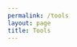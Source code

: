 ```yaml
---
permalink: /tools
layout: page
title: Tools
---
```


<!-- Lightweight client-side loader that feature-detects and load polyfills only when necessary -->
<script src="https://cdn.jsdelivr.net/npm/@webcomponents/webcomponentsjs@2/webcomponents-loader.min.js"></script>

<!-- Load the zero-md element definition -->
<script type="module" src="https://cdn.jsdelivr.net/gh/zerodevx/zero-md@1/src/zero-md.min.js"></script>

<!-- Set the `src` attribute to the MD file -->
<zero-md src="../tools/README.md"></zero-md>
